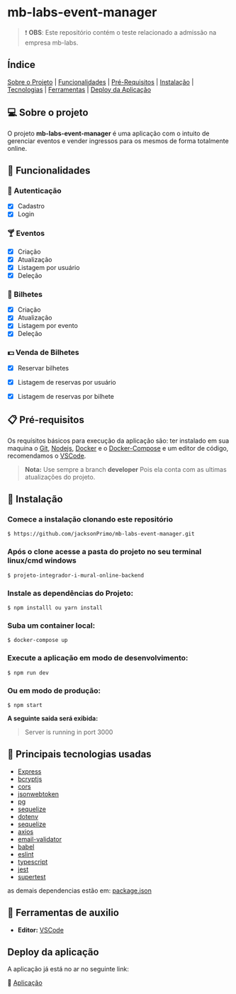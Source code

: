 # mb-labs-event-manager

> :heavy_exclamation_mark: **OBS**: Este repositório contém o teste relacionado a admissão na empresa mb-labs.

## Índice
[Sobre o Projeto](#sobreoprojeto) | [Funcionalidades](#funcionalidades) | [Pré-Requisitos](#prerequisitos) | [Instalação](#instalacao) | [Tecnologias](#tecnologias) | [Ferramentas](#ferramentas) | [Deploy da Aplicação](#deploy)

## :computer: Sobre o projeto <a name="sobreoprojeto"></a>
O projeto **mb-labs-event-manager** é uma aplicação com o intuito de gerenciar eventos e vender ingressos para os mesmos de forma totalmente online.

## :paperclip: Funcionalidades <a name="funcionalidades"></a>

### :closed_lock_with_key: Autenticação
- [x] Cadastro
- [x] Login

### :cocktail: Eventos
- [x] Criação
- [x] Atualização
- [x] Listagem por usuário
- [x] Deleção

### :ticket: Bilhetes
- [x] Criação
- [x] Atualização
- [x] Listagem por evento
- [x] Deleção

### :dollar: Venda de Bilhetes
- [x] Reservar bilhetes
- [x] Listagem de reservas por usuário
- [x] Listagem de reservas por bilhete


## :clipboard: Pré-requisitos <a name="prerequisitos"></a>
Os requísitos básicos para execução da aplicação são: ter instalado em sua maquina o [Git](https://git-scm.com/), [Nodejs](https://nodejs.org/en/), [Docker](https://www.docker.com/get-started) e o [Docker-Compose](https://docs.docker.com/compose/install/) e um editor de código, recomendamos o [VSCode](https://code.visualstudio.com/download).

> **Nota:** Use sempre a branch **developer** Pois ela conta com as ultimas atualizações do projeto.

## :hammer:  Instalação <a name="instalacao"></a>

### Comece a instalação clonando este repositório
```
$ https://github.com/jacksonPrimo/mb-labs-event-manager.git
```

### Após o clone acesse a pasta do projeto no seu terminal linux/cmd windows
```
$ projeto-integrador-i-mural-online-backend
```

### Instale as dependências do Projeto:
```
$ npm installl ou yarn install
```

### Suba um container local:
```
$ docker-compose up
```

### Execute a aplicação em modo de desenvolvimento:
```
$ npm run dev
```

### Ou em modo de produção:
```
$ npm start
```

**A seguinte saida será exibida:**
>Server is running in port 3000


## :wrench: Principais tecnologias usadas<a name="tecnologias"></a>
- [Express](https://expressjs.com/pt-br/starter/installing.html)
- [bcryptjs](https://www.npmjs.com/package/bcrypt)
- [cors](https://www.npmjs.com/package/cors)
- [jsonwebtoken](https://www.npmjs.com/package/jsonwebtoken)
- [pg](https://www.npmjs.com/package/pg)
- [sequelize](https://www.npmjs.com/package/sequelize)
- [dotenv](https://www.npmjs.com/package/dotenv)
- [sequelize](https://www.npmjs.com/package/sequelize)
- [axios](https://www.npmjs.com/package/axios)
- [email-validator](https://www.npmjs.com/package/email-validator)
- [babel](https://www.npmjs.com/package/Babel)
- [eslint](https://www.npmjs.com/package/eslint)
- [typescript](https://www.npmjs.com/package/typescript)
- [jest](https://www.npmjs.com/package/jest)
- [supertest](https://www.npmjs.com/package/supertest)


as demais dependencias estão em: [package.json](https://github.com/ifpi-picos/projeto-integrador-i-mural-online-backend/blob/develop/package.json)

## :pencil: Ferramentas de auxilio <a name="ferramentas"></a>
- **Editor:** [VSCode](https://code.visualstudio.com/download)

## Deploy da aplicação <a name="deploy"></a>
A aplicação já está no ar no seguinte link:

:pushpin: [Aplicação](https://mb-labs-event-manager.herokuapp.com/s)